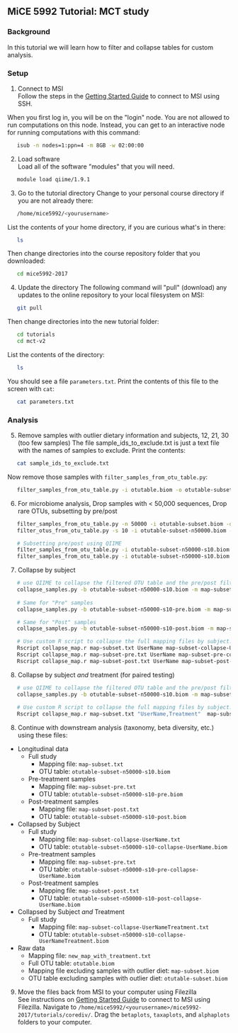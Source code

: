 ## MiCE 5992 Tutorial: MCT study

### Background
In this tutorial we will learn how to filter and collapse tables for custom analysis.

### Setup
1. Connect to MSI  
 Follow the steps in the [Getting Started Guide](../../README.md) to connect to MSI using SSH.

 When you first log in, you will be on the "login" node. You are not allowed to run computations on this node. Instead, you can get to an interactive node for running computations with this command:
 ```bash
    isub -n nodes=1:ppn=4 -m 8GB -w 02:00:00
 ```

2. Load software  
 Load all of the software "modules" that you will need.
 ```bash
    module load qiime/1.9.1
 ```

3. Go to the tutorial directory
 Change to your personal course directory if you are not already there:
 ```bash
    /home/mice5992/<yourusername>
 ```

 List the contents of your home directory, if you are curious what's in there:
 ```bash
    ls
 ```

 Then change directories into the course repository folder that you downloaded:
 ```bash
    cd mice5992-2017
 ```

4. Update the directory 
 The following command will "pull" (download) any updates to the online repository to your local filesystem on MSI:
 ```bash
    git pull
 ```

 Then change directories into the new tutorial folder:
 ```bash
    cd tutorials
    cd mct-v2
 ```

 List the contents of the directory:
 ```bash
    ls
 ```
 You should see a file `parameters.txt`. Print the contents of this file to the screen with `cat`:
 
 ```bash
    cat parameters.txt
 ```

### Analysis
5. Remove samples with outlier dietary information and subjects, 12, 21, 30 (too few samples)
 The file sample_ids_to_exclude.txt is just a text file with the names of samples to exclude. Print the contents:

 ```bash
    cat sample_ids_to_exclude.txt
 ```
 
 Now remove those samples with `filter_samples_from_otu_table.py`:

 ```bash
    filter_samples_from_otu_table.py -i otutable.biom -o otutable-subset.biom --sample_id_fp sample_ids_to_exclude.txt --negate_sample_id_fp -m new_map_with_treatment.txt --output_mapping_fp map-subset.txt
 ```

6.  For microbiome analysis, Drop samples with < 50,000 sequences, Drop rare OTUs, subsetting by pre/post
 ```bash
    filter_samples_from_otu_table.py -n 50000 -i otutable-subset.biom -o otutable-subset-n50000.biom
    filter_otus_from_otu_table.py -s 10 -i otutable-subset-n50000.biom -o otutable-subset-n50000-s10.biom

    # Subsetting pre/post using QIIME
    filter_samples_from_otu_table.py -i otutable-subset-n50000-s10.biom -o otutable-subset-n50000-s10-pre.biom -m map-subset.txt --output_mapping_fp map-subset-pre.txt -s "Treatment:Pre"
    filter_samples_from_otu_table.py -i otutable-subset-n50000-s10.biom -o otutable-subset-n50000-s10-post.biom -m map-subset.txt --output_mapping_fp map-subset-post.txt -s "Treatment:Post"
 ```

7. Collapse by subject
 ```bash
    # use QIIME to collapse the filtered OTU table and the pre/post filtered otu tables
    collapse_samples.py -b otutable-subset-n50000-s10.biom -m map-subset.txt --output_mapping_fp map-subset-collapse-UserName.txt --output_biom_fp otutable-subset-n50000-s10-collapse-UserName.biom --collapse_mode sum --collapse_fields UserName 
    
    # Same for "Pre" samples
    collapse_samples.py -b otutable-subset-n50000-s10-pre.biom -m map-subset-pre.txt --output_mapping_fp map-subset-pre-collapse-UserName.txt --output_biom_fp otutable-subset-n50000-s10-pre-collapse-UserName.biom --collapse_mode sum --collapse_fields UserName

    # Same for "Post" samples
    collapse_samples.py -b otutable-subset-n50000-s10-post.biom -m map-subset-post.txt --output_mapping_fp map-subset-post-collapse-UserName.txt --output_biom_fp otutable-subset-n50000-s10-post-collapse-UserName.biom --collapse_mode sum --collapse_fields UserName

    # Use custom R script to collapse the full mapping files by subject. QIIME doesn't do this well so we use R.
    Rscript collapse_map.r map-subset.txt UserName map-subset-collapse-UserName.txt
    Rscript collapse_map.r map-subset-pre.txt UserName map-subset-pre-collapse-UserName.txt
    Rscript collapse_map.r map-subset-post.txt UserName map-subset-post-collapse-UserName.txt

 ```

8. Collapse by subject _and_ treatment (for paired testing)
 ```bash
    # use QIIME to collapse the filtered OTU table and the pre/post filtered otu tables
    collapse_samples.py -b otutable-subset-n50000-s10.biom -m map-subset.txt --output_mapping_fp map-subset-collapse-UserNameTreatment.txt --output_biom_fp otutable-subset-n50000-s10-collapse-UserNameTreatment.biom --collapse_mode sum --collapse_fields "UserName,Treatment" 
    
    # Use custom R script to collapse the full mapping files by subject. QIIME doesn't do this well so we use R.
    Rscript collapse_map.r map-subset.txt "UserName,Treatment"  map-subset-collapse-UserNameTreatment.txt
 ```


8. Continue with downstream analysis (taxonomy, beta diversity, etc.) using these files:
 - Longitudinal data
   - Full study
     - Mapping file: `map-subset.txt`
     - OTU table: `otutable-subset-n50000-s10.biom`
   - Pre-treatment samples
     - Mapping file: `map-subset-pre.txt`
     - OTU table: `otutable-subset-n50000-s10-pre.biom`
   - Post-treatment samples
     - Mapping file: `map-subset-post.txt`
     - OTU table: `otutable-subset-n50000-s10-post.biom`
 - Collapsed by Subject
   - Full study
     - Mapping file: `map-subset-collapse-UserName.txt`
     - OTU table: `otutable-subset-n50000-s10-collapse-UserName.biom`
   - Pre-treatment samples
     - Mapping file: `map-subset-pre.txt`
     - OTU table: `otutable-subset-n50000-s10-pre-collapse-UserName.biom`
   - Post-treatment samples
     - Mapping file: `map-subset-post.txt`
     - OTU table: `otutable-subset-n50000-s10-post-collapse-UserName.biom`
 - Collapsed by Subject _and_ Treatment
   - Full study
     - Mapping file: `map-subset-collapse-UserNameTreatment.txt`
     - OTU table: `otutable-subset-n50000-s10-collapse-UserNameTreatment.biom`
 - Raw data
    - Mapping file: `new_map_with_treatment.txt`
    - Full OTU table: `otutable.biom`
    - Mapping file excluding samples with outlier diet: `map-subset.biom`
    - OTU table excluding samples with outlier diet: `otutable-subset.biom`

9. Move the files back from MSI to your computer using Filezilla  
 See instructions on [Getting Started Guide](../../README.md) to connect to MSI using Filezilla. Navigate to `/home/mice5992/<yourusername>/mice5992-2017/tutorials/corediv/`. Drag the `betaplots`, `taxaplots`, and `alphaplots` folders to your computer.
 
 
